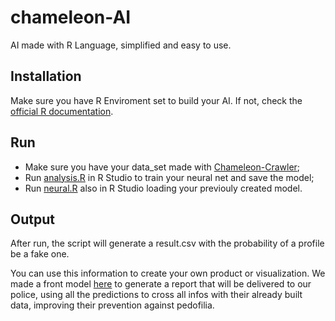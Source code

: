# chameleon-AI

AI made with R Language, simplified and easy to use.

## Installation ##

Make sure you have R Enviroment set to build your AI. If not, check the [official R documentation](https://www.rdocumentation.org/).

## Run ## 

* Make sure you have your data_set made with [Chameleon-Crawler](https://github.com/ChameleonProject/chameleon-crawler);
* Run [analysis.R](https://github.com/ChameleonProject/chameleon-AI/blob/master/analysis.R) in R Studio to train your neural net and save the model;
* Run [neural.R](https://github.com/ChameleonProject/chameleon-AI/blob/master/neural.R) also in R Studio loading your previouly created model.

## Output ##

After run, the script will generate a result.csv with the probability of a profile be a fake one.

You can use this information to create your own product or visualization. We made a front model [here](https://github.com/ChameleonProject/chamaleon-front) to generate a report that will be delivered to our police, using all the predictions to cross all infos with their already built data, improving their prevention against pedofilia. 
